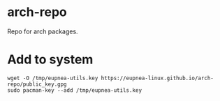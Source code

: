 # arch-repo
Repo for arch packages.
# Add to system
```
wget -O /tmp/eupnea-utils.key https://eupnea-linux.github.io/arch-repo/public_key.gpg
sudo pacman-key --add /tmp/eupnea-utils.key
```
